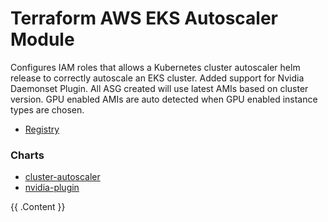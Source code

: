 # Terraform AWS EKS Autoscaler Module

Configures IAM roles that allows a Kubernetes cluster autoscaler helm release to correctly autoscale an EKS cluster. Added support for Nvidia Daemonset Plugin. All ASG created will use latest AMIs based on cluster version. GPU enabled AMIs are auto detected when GPU enabled instance types are chosen.

- [Registry](https://registry.terraform.io/modules/OmniTeqSource/eks-autoscaler/aws/latest)

### Charts

- [cluster-autoscaler](https://kubernetes.github.io/autoscaler)
- [nvidia-plugin](https://nvidia.github.io/k8s-device-plugin)

<!-- BEGIN_TF_DOCS -->

{{ .Content }}

<!-- END_TF_DOCS -->
